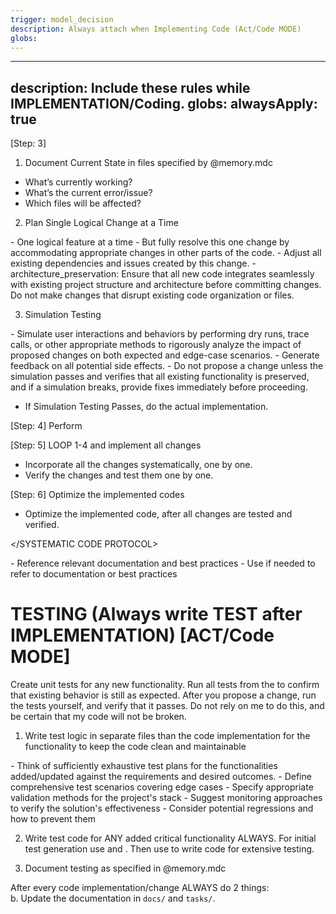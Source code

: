 ```yaml
---
trigger: model_decision
description: Always attach when Implementing Code (Act/Code MODE)
globs: 
---
```

---
description: Include these rules while IMPLEMENTATION/Coding.
globs: 
alwaysApply: true
---

[Step: 3] <MAKE CHANGES>

1. Document Current State in files specified by @memory.mdc  
- What’s currently working?  
- What’s the current error/issue?  
- Which files will be affected?

2. Plan Single Logical Change at a Time

<INCREMENTAL ROLLOUTS>
- One logical feature at a time  
- But fully resolve this one change by accommodating appropriate changes in other parts of the code.  
- Adjust all existing dependencies and issues created by this change.  
- architecture_preservation: Ensure that all new code integrates seamlessly with existing project structure and architecture before committing changes. Do not make changes that disrupt existing code organization or files.
</INCREMENTAL ROLLOUTS>

3. Simulation Testing

<SIMULATION ANALYSIS>
- Simulate user interactions and behaviors by performing dry runs, trace calls, or other appropriate methods to rigorously analyze the impact of proposed changes on both expected and edge-case scenarios.  
- Generate feedback on all potential side effects.
</SIMULATION ANALYSIS>

<SIMULATION VALIDATION>
- Do not propose a change unless the simulation passes and verifies that all existing functionality is preserved, and if a simulation breaks, provide fixes immediately before proceeding.
</SIMULATION VALIDATION>

- If Simulation Testing Passes, do the actual implementation.

[Step: 4] Perform <TESTING>

[Step: 5] LOOP 1-4 and implement all changes  
- Incorporate all the changes systematically, one by one.  
- Verify the changes and test them one by one.

[Step: 6] Optimize the implemented codes  
- Optimize the implemented code, after all changes are tested and verified.

</SYSTEMATIC CODE PROTOCOL>

<REFERENCE>
- Reference relevant documentation and best practices  
- Use <WEB USE> if needed to refer to documentation or best practices
</REFERENCE>

# TESTING (Always write TEST after IMPLEMENTATION) [ACT/Code MODE]
<TESTING>

<DEPENDENCY BASED TESTING>  
Create unit tests for any new functionality. Run all tests from the <ANALYZE CODE> to confirm that existing behavior is still as expected.  
</DEPENDENCY BASED TESTING>

<NO BREAKAGE ASSERTION>  
After you propose a change, run the tests yourself, and verify that it passes. Do not rely on me to do this, and be certain that my code will not be broken.  
</NO BREAKAGE ASSERTION>

1. Write test logic in separate files than the code implementation for the functionality to keep the code clean and maintainable

<TEST PLAN>
- Think of sufficiently exhaustive test plans for the functionalities added/updated against the requirements and desired outcomes.  
- Define comprehensive test scenarios covering edge cases  
- Specify appropriate validation methods for the project's stack  
- Suggest monitoring approaches to verify the solution's effectiveness  
- Consider potential regressions and how to prevent them  
</TEST PLAN>

2. Write test code for ANY added critical functionality ALWAYS. For initial test generation use <DEPENDENCY BASED TESTING> and <NO BREAKAGE ASSERTION>. Then use <TEST PLAN> to write code for extensive testing.

3. Document testing as specified in @memory.mdc

After every code implementation/change ALWAYS do 2 things:  
b. Update the documentation in `docs/` and `tasks/`.
</TESTING>